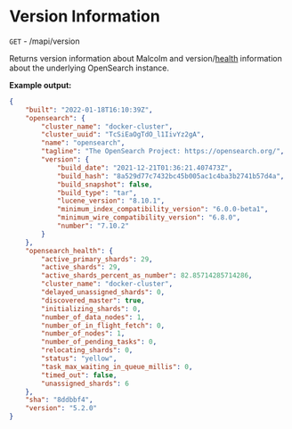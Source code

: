# Version Information

`GET` - /mapi/version

Returns version information about Malcolm and version/[health](https://opensearch.org/docs/latest/opensearch/rest-api/cluster-health/) information about the underlying OpenSearch instance.

**Example output:**

```json
{
    "built": "2022-01-18T16:10:39Z",
    "opensearch": {
        "cluster_name": "docker-cluster",
        "cluster_uuid": "TcSiEaOgTdO_l1IivYz2gA",
        "name": "opensearch",
        "tagline": "The OpenSearch Project: https://opensearch.org/",
        "version": {
            "build_date": "2021-12-21T01:36:21.407473Z",
            "build_hash": "8a529d77c7432bc45b005ac1c4ba3b2741b57d4a",
            "build_snapshot": false,
            "build_type": "tar",
            "lucene_version": "8.10.1",
            "minimum_index_compatibility_version": "6.0.0-beta1",
            "minimum_wire_compatibility_version": "6.8.0",
            "number": "7.10.2"
        }
    },
    "opensearch_health": {
        "active_primary_shards": 29,
        "active_shards": 29,
        "active_shards_percent_as_number": 82.85714285714286,
        "cluster_name": "docker-cluster",
        "delayed_unassigned_shards": 0,
        "discovered_master": true,
        "initializing_shards": 0,
        "number_of_data_nodes": 1,
        "number_of_in_flight_fetch": 0,
        "number_of_nodes": 1,
        "number_of_pending_tasks": 0,
        "relocating_shards": 0,
        "status": "yellow",
        "task_max_waiting_in_queue_millis": 0,
        "timed_out": false,
        "unassigned_shards": 6
    },
    "sha": "8ddbbf4",
    "version": "5.2.0"
}
```
